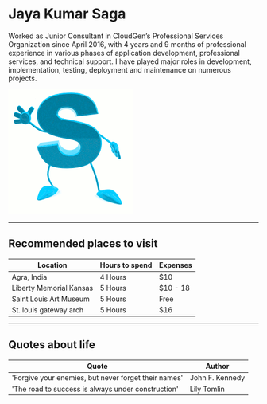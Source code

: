 # Jaya Kumar Saga
Worked as Junior Consultant in CloudGen’s Professional Services Organization since April 2016, with 4 years and 9 months of professional experience in various phases of application development, professional services, and technical support. I have played major roles in development, implementation, testing, deployment and maintenance on numerous projects.


![imageLink](images/letter-s.png)

___

## Recommended places to visit

| Location                  | Hours to spend | Expenses |
| --------------------------| -------------- | ---------|
| Agra, India               |  4 Hours       |   $10    |
| Liberty Memorial Kansas   |  5 Hours       | $10 - 18 |
| Saint Louis Art Museum    |  5 Hours       |  Free    |
| St. louis gateway arch    |  5 Hours       |   $16    |

___

## Quotes about life

| Quote                                               |    Author         | 
| ----------------------------------------------------|-------------------| 
| 'Forgive your enemies, but never forget their names'| John F. Kennedy   | 
| 'The road to success is always under construction'  |  Lily Tomlin      | 